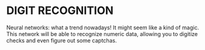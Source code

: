 # DIGIT RECOGNITION

Neural networks: what a trend nowadays! It might seem like a kind of magic. This network will be able to recognize numeric data, allowing you to digitize checks and even figure out some captchas.
